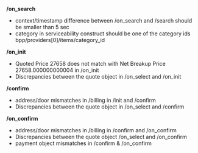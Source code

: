 **/on_search**
- context/timestamp difference between /on_search and /search should be smaller than 5 sec
- category in serviceability construct should be one of the category ids bpp/providers[0]/items/category_id

**/on_init**
- Quoted Price 27658 does not match with Net Breakup Price 27658.000000000004 in /on_init
- Discrepancies between the quote object in /on_select and /on_init

**/confirm**
- address/door mismatches in /billing in /init and /confirm
- Discrepancies between the quote object in /on_select and /confirm

**/on_confirm**
- address/door mismatches in /billing in /confirm and /on_confirm
- Discrepancies between the quote object /on_select and /on_confirm
- payment object mismatches in /confirm & /on_confirm

